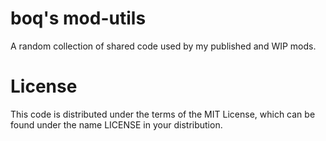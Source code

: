 boq's mod-utils
=============

A random collection of shared code used by my published and WIP mods.

License
=======

This code is distributed under the terms of the MIT License, which can be found under the name LICENSE in your distribution.